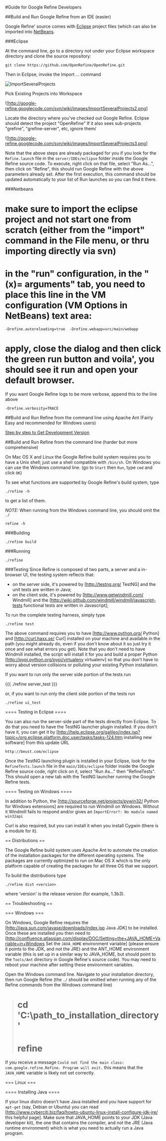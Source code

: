 #Guide for Google Refine Developers

##Build and Run Google Refine from an IDE (easier)

Google Refine' source comes with [Eclipse](http://www.eclipse.org/) project files (which can also be imported into [NetBeans](http://netbeans.org/). 

###Eclipse

At the command line, go to a directory *not* under your Eclipse workspace directory and clone the source repository:

`git clone https://github.com/OpenRefine/OpenRefine.git`

Then in Eclipse, invoke the Import ... command

  ![ImportSeveralProjects](http://google-refine.googlecode.com/svn/wiki/images/ImportSeveralProjects.png)

Pick Existing Projects into Workspace

  ![http://google-refine.googlecode.com/svn/wiki/images/ImportSeveralProjects2.png]

Locate the directory where you've checked out Google Refine. Eclipse should detect the project "OpenRefine"  If it also sees sub-projects "grefine", "grefine-server", etc, ignore them/

  ![http://google-refine.googlecode.com/svn/wiki/images/ImportSeveralProjects3.png]

Note that the above steps are already packaged for you if you look for the `Refine.launch` file in the `server/IDEs/eclipse` folder inside the Google Refine source code. To execute, right click on that file, select "Run As...", then click on "Refine", this should run Google Refine with the above parameters already set. After the first execution, this command should be updated automatically to your list of Run launches so you can find it there.

###Netbeans

  # make sure to import the eclipse project and not start one from scratch (either from the "import" command in the File menu, or thru importing directly via svn)
  # in the "run" configuration, in the "(x)= arguments" tab, you need to place this line in the VM configuration (VM Options in NetBeans) text area:

`-Drefine.autoreloading=true  -Drefine.webapp=src/main/webapp`

  # apply, close the dialog and then click the green run button and voila', you should see it run and open your default browser.

If you want Google Refine logs to be more verbose, append this to the line above

 `-Drefine.verbosity=TRACE`

##Build and Run Refine from the command line using Apache Ant (Fairly Easy and recommended for Windows users)

[Step by step to Get Development Version](wiki/GetDevelopmentVersion)

##Build and Run Refine from the command line (harder but more comprehensive)

On Mac OS X and Linux the Google Refine build system requires you to have a Unix shell; just use a shell compatible with `/bin/sh`. On Windows you can use the Windows command line. (go to `Start` then `Run`, type `cmd` and click `OK`)

To see what functions are supported by Google Refine's build system, type

   `./refine -h`

to get a list of them.

*NOTE:* When running from the Windows command line, you should omit the `./`

   `refine -h`

###Building

  `./refine build`

###Running

  `./refine`

###Testing
Since Refine is composed of two parts, a server and a in-browser UI, the testing system reflects that:

  * on the server side, it's powered by [http://testng.org/ TestNG] and the unit tests are written in Java;
  * on the client side, it's powered by [http://www.getwindmill.com/ Windmill] and the [http://wiki.github.com/windmill/windmill/javascript-tests functional tests are written in Javascript];

To run the complete testing harness, simply type

  `./refine test`

The above command requires you to have [http://www.python.org/ Python] and [http://curl.haxx.se/ Curl] installed on your machine and available in the path (you might already do, even if you don't know about it so just try it once and see what errors you get). Note that you don't need to have Windmill installed, the script will install it for you and build a proper Python [http://pypi.python.org/pypi/virtualenv virtualenv] so that you don't have to worry about version collisions or polluting your existing Python installation.

If you want to run only the server side portion of the tests run

{{{
  ./refine server_test
}}}

or, if you want to run only the client side portion of the tests run

  `./refine ui_test`

==== Testing in Eclipse ====

You can also run the server-side part of the tests directly from Eclipse. To do that you need to have the TestNG launcher plugin installed. If you don't have it, you can get it by [http://help.eclipse.org/galileo/index.jsp?topic=/org.eclipse.platform.doc.user/tasks/tasks-124.htm installing new software] from this update URL

 `http://beust.com/eclipse`

Once the TestNG launching plugin is installed in your Eclipse, look for the `RefineTests.launch` file in the `main/IDEs/eclipse` folder inside the Google Refine source code, right click on it, select "Run As..." then "RefineTests". This should open a new tab with the TestNG launcher running the Google Refine tests.

==== Testing on Windows ====

In addition to Python, the [http://sourceforge.net/projects/pywin32/ Python for Windows extensions] are required to run Windmill on Windows. Without it Windmill fails to respond and/or gives an `ImportError?: No module named win32api`

Curl is also required, but you can install it when you install Cygwin (there is a module for it).

== Distributions ==

The Google Refine build system uses Apache Ant to automate the creation of the installation packages for the different operating systems. The packages are currently optimized to run on Mac OS X which is the only platform capable of creating the packages for all three OS that we support.

To build the distributions type

  `./refine dist <version>`

where 'version' is the release version (for example, 1.3b3).

== Troubleshooting ==

=== Windows ===

On Windows, Google Refine requires the [http://java.sun.com/javase/downloads/index.jsp Java JDK] to be installed. Once these are installed you then need to [http://confluence.atlassian.com/display/DOC/Setting+the+JAVA_HOME+Variable+in+Windows Set the `JAVA_HOME` environment variable] (please ensure it points to the JDK, and not the JRE) and the ANT_HOME environment variable (this is set up in a similar way to JAVA_HOME, but should point to the `Tools/Ant` directory in Google Refine's source code). You may need to reboot your machine after setting these environment variables.

Open the Windows command line. Navigate to your installation directory, then run Google Refine (the `./` should be omitted when running any of the Refine commands from the Windows command line)

>    # cd 'C:\\path_to_installation_directory'
>    # refine

If you receive a message `Could not find the main class: com.google.refine.Refine. Program will exit.` this means that the `JAVA_HOME` variable is likely not set correctly.

=== Linux ===

==== Installing Java ====

If your linux distro doesn't have Java installed and you have support for `apt-get` (say, Debian or Ubuntu) you can read [http://www.cyberciti.biz/faq/howto-ubuntu-linux-install-configure-jdk-jre/ this helpful page]. Make sure that JAVA_HOME points to your JDK (Java developer kit), the one that contains the compiler, and not the JRE (Java runtime environment) which is what you need to actually run a Java program.